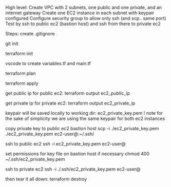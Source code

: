High level:
Create VPC with 2 subnets, one public and one private, and an internet gateway
Create one EC2 instance in each subnet with keypair configured
Configure security group to allow only ssh (and scp.. same port)
Test by ssh to public ec2 (bastion host) and ssh from there to private ec2

Steps:
create .gitignore

git init

terraform init

vscode to create variables.tf and main.tf

terraform plan

terraform apply

get public ip for public ec2:
terraform output ec2_public_ip

get private ip for private ec2:
terraform output ec2_private_ip

keypair will be saved locally to working dir:
ec2_private_key.pem
! note for the sake of simplicity we are using the same keypair for both ec2 instances

copy private key to public ec2 bastion host
scp -i ./ec2_private_key.pem ./ec2_private_key.pem ec2-user@<ec2 public ip>:~/.ssh/

ssh to public ec2
ssh -i ec2_private_key.pem ec2-user@<ec2 public ip>

set permissions for key file on bastion host if necessary
chmod 400 ~/.ssh/ec2_private_key.pem

ssh to private ec2
ssh -i ./.ssh/ec2_private_key.pem ec2-user@<ec2 private ip>

then tear it all down:
terraform destroy